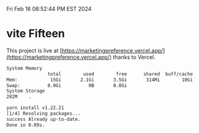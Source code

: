 Fri Feb 16 08:52:44 PM EST 2024

# vite Fifteen


This project is live at [https://marketingpreference.vercel.app/](https://marketingpreference.vercel.app/) thanks to Vercel.

```bash
System Memory
               total        used        free      shared  buff/cache   available
Mem:            15Gi       2.1Gi       3.5Gi       314Mi        10Gi        13Gi
Swap:          8.0Gi          0B       8.0Gi
System Storage
282M	.
```
```bash
yarn install v1.22.21
[1/4] Resolving packages...
success Already up-to-date.
Done in 0.09s.
```
